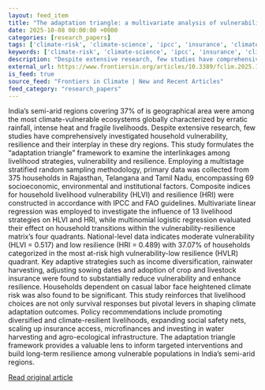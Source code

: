 ```yaml
---
layout: feed_item
title: "The adaptation triangle: a multivariate analysis of vulnerability, resilience and livelihood strategies in semi-arid regions of India"
date: 2025-10-08 00:00:00 +0000
categories: [research_papers]
tags: ['climate-risk', 'climate-science', 'ipcc', 'insurance', 'climate-costs', 'economic-impacts']
keywords: ['climate-risk', 'climate-science', 'ipcc', 'insurance', 'climate-costs', 'multivariate', 'adaptation', 'triangle']
description: "Despite extensive research, few studies have comprehensively investigated household vulnerability, resilience and their interplay in these dry regions"
external_url: https://www.frontiersin.org/articles/10.3389/fclim.2025.1674565
is_feed: true
source_feed: "Frontiers in Climate | New and Recent Articles"
feed_category: "research_papers"
---
```


India’s semi-arid regions covering 37% of is geographical area were among the most climate-vulnerable ecosystems globally characterized by erratic rainfall, intense heat and fragile livelihoods. Despite extensive research, few studies have comprehensively investigated household vulnerability, resilience and their interplay in these dry regions. This study formulates the “adaptation triangle” framework to examine the interlinkages among livelihood strategies, vulnerability and resilience. Employing a multistage stratified random sampling methodology, primary data was collected from 375 households in Rajasthan, Telangana and Tamil Nadu, encompassing 69 socioeconomic, environmental and institutional factors. Composite indices for household livelihood vulnerability (HLVI) and resilience (HRI) were constructed in accordance with IPCC and FAO guidelines. Multivariate linear regression was employed to investigate the influence of 13 livelihood strategies on HLVI and HRI, while multinomial logistic regression evaluated their effect on household transitions within the vulnerability-resilience matrix’s four quadrants. National-level data indicates moderate vulnerability (HLVI = 0.517) and low resilience (HRI = 0.489) with 37.07% of households categorized in the most at-risk high vulnerability-low resilience (HVLR) quadrant. Key adaptive strategies such as income diversification, rainwater harvesting, adjusting sowing dates and adoption of crop and livestock insurance were found to substantially reduce vulnerability and enhance resilience. Households dependent on casual labor face heightened climate risk was also found to be significant. This study reinforces that livelihood choices are not only survival responses but pivotal levers in shaping climate adaptation outcomes. Policy recommendations include promoting diversified and climate-resilient livelihoods, expanding social safety nets, scaling up insurance access, microfinances and investing in water harvesting and agro-ecological infrastructure. The adaptation triangle framework provides a valuable lens to inform targeted interventions and build long-term resilience among vulnerable populations in India’s semi-arid regions.

[Read original article](https://www.frontiersin.org/articles/10.3389/fclim.2025.1674565)
